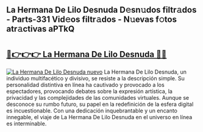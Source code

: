 ## La Hermana De Lilo Desnuda D𝚎sn𝚞dos filtr𝚊dos - Parts-331 Vid𝚎os filtr𝚊dos - N𝚞evas f𝚘tos atr𝚊ctivas aPTkQ

# <h2><a href="http://mbcpkp.tromn.icu/?c=La+Hermana+De+Lilo+Desnuda">🔗👉👉👉 La Hermana De Lilo Desnuda 🔗🔗</a></h2>

[![La Hermana De Lilo Desnuda nuevo](https://i.imgur.com/pEAQMta.gif)](http://mbcpkp.tromn.icu/?c=La+Hermana+De+Lilo+Desnuda)
La Hermana De Lilo Desnuda, un individuo multifacético y divisivo, se resiste a la descripción simple. Su personalidad distintiva en línea ha cautivado y provocado a los espectadores, provocando debates sobre la expresión artística, la privacidad y las complejidades de las comunidades virtuales. Aunque se desconoce su rumbo futuro, su papel en la redefinición de la esfera digital es incuestionable. Con una dedicación inquebrantable y un encanto innegable, el viaje de La Hermana De Lilo Desnuda en el universo en línea es interminable.
